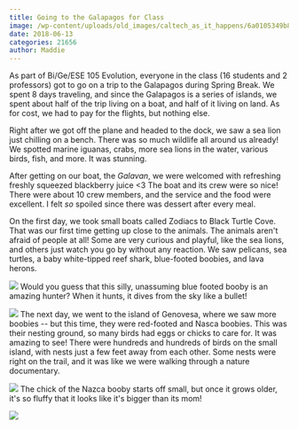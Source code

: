 ```yaml
---
title: Going to the Galapagos for Class
image: /wp-content/uploads/old_images/caltech_as_it_happens/6a0105349b8251970b0224df353145200b.jpg
date: 2018-06-13
categories: 21656
author: Maddie
---
```


As part of Bi/Ge/ESE 105 Evolution, everyone in the class (16 students and 2 professors) got to go on a trip to the Galapagos during Spring Break. We spent 8 days traveling, and since the Galapagos is a series of islands, we spent about half of the trip living on a boat, and half of it living on land. As for cost, we had to pay for the flights, but nothing else.

Right after we got off the plane and headed to the dock, we saw a sea lion just chilling on a bench. There was so much wildlife all around us already! We spotted marine iguanas, crabs, more sea lions in the water, various birds, fish, and more. It was stunning.

After getting on our boat, the *Galavan*, we were welcomed with refreshing freshly squeezed blackberry juice &lt;3 The boat and its crew were so nice! There were about 10 crew members, and the service and the food were excellent. I felt *so* spoiled since there was dessert after every meal.

On the first day, we took small boats called Zodiacs to Black Turtle Cove. That was our first time getting up close to the animals. The animals aren't afraid of people at all! Some are very curious and playful, like the sea lions, and others just watch you go by without any reaction. We saw pelicans, sea turtles, a baby white-tipped reef shark, blue-footed boobies, and lava herons.


![](/old_images/caltech_as_it_happens/6a0105349b8251970b0224e03c2e1c200d.jpg)
Would you guess that this silly, unassuming blue footed booby is an amazing hunter? When it hunts, it dives from the sky like a bullet!


![](/old_images/caltech_as_it_happens/6a0105349b8251970b0224e03c2e43200d.jpg)
The next day, we went to the island of Genovesa, where we saw more boobies -- but this time, they were red-footed and Nasca boobies. This was their nesting ground, so many birds had eggs or chicks to care for. It was amazing to see! There were hundreds and hundreds of birds on the small island, with nests just a few feet away from each other. Some nests were right on the trail, and it was like we were walking through a nature documentary.


![](/old_images/caltech_as_it_happens/6a0105349b8251970b0224e03c2e47200d.jpg)
The chick of the Nazca booby starts off small, but once it grows older, it's so fluffy that it looks like it's bigger than its mom!


![](/old_images/caltech_as_it_happens/6a0105349b8251970b0224e03c303c200d.jpg)
